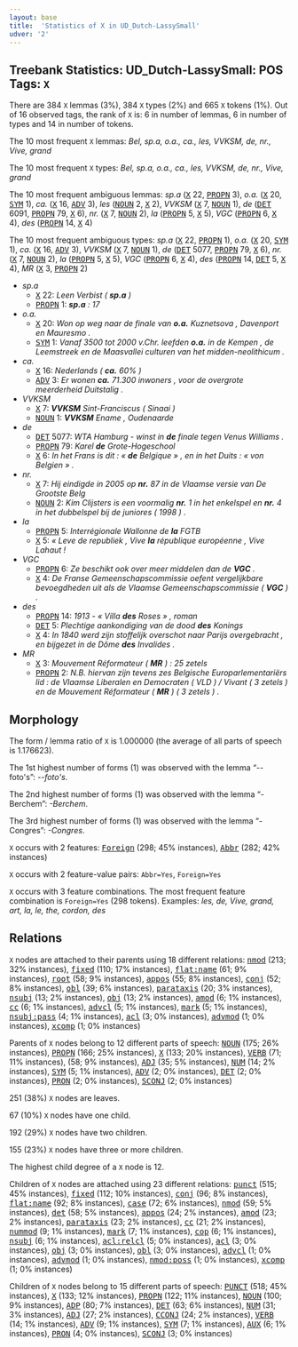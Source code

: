 ```yaml
---
layout: base
title:  'Statistics of X in UD_Dutch-LassySmall'
udver: '2'
---
```


## Treebank Statistics: UD_Dutch-LassySmall: POS Tags: `X`

There are 384 `X` lemmas (3%), 384 `X` types (2%) and 665 `X` tokens (1%).
Out of 16 observed tags, the rank of `X` is: 6 in number of lemmas, 6 in number of types and 14 in number of tokens.

The 10 most frequent `X` lemmas: <em>Bel, sp.a, o.a., ca., les, VVKSM, de, nr., Vive, grand</em>

The 10 most frequent `X` types:  <em>Bel, sp.a, o.a., ca., les, VVKSM, de, nr., Vive, grand</em>

The 10 most frequent ambiguous lemmas: <em>sp.a</em> (<tt><a href="nl_lassysmall-pos-X.html">X</a></tt> 22, <tt><a href="nl_lassysmall-pos-PROPN.html">PROPN</a></tt> 3), <em>o.a.</em> (<tt><a href="nl_lassysmall-pos-X.html">X</a></tt> 20, <tt><a href="nl_lassysmall-pos-SYM.html">SYM</a></tt> 1), <em>ca.</em> (<tt><a href="nl_lassysmall-pos-X.html">X</a></tt> 16, <tt><a href="nl_lassysmall-pos-ADV.html">ADV</a></tt> 3), <em>les</em> (<tt><a href="nl_lassysmall-pos-NOUN.html">NOUN</a></tt> 2, <tt><a href="nl_lassysmall-pos-X.html">X</a></tt> 2), <em>VVKSM</em> (<tt><a href="nl_lassysmall-pos-X.html">X</a></tt> 7, <tt><a href="nl_lassysmall-pos-NOUN.html">NOUN</a></tt> 1), <em>de</em> (<tt><a href="nl_lassysmall-pos-DET.html">DET</a></tt> 6091, <tt><a href="nl_lassysmall-pos-PROPN.html">PROPN</a></tt> 79, <tt><a href="nl_lassysmall-pos-X.html">X</a></tt> 6), <em>nr.</em> (<tt><a href="nl_lassysmall-pos-X.html">X</a></tt> 7, <tt><a href="nl_lassysmall-pos-NOUN.html">NOUN</a></tt> 2), <em>la</em> (<tt><a href="nl_lassysmall-pos-PROPN.html">PROPN</a></tt> 5, <tt><a href="nl_lassysmall-pos-X.html">X</a></tt> 5), <em>VGC</em> (<tt><a href="nl_lassysmall-pos-PROPN.html">PROPN</a></tt> 6, <tt><a href="nl_lassysmall-pos-X.html">X</a></tt> 4), <em>des</em> (<tt><a href="nl_lassysmall-pos-PROPN.html">PROPN</a></tt> 14, <tt><a href="nl_lassysmall-pos-X.html">X</a></tt> 4)

The 10 most frequent ambiguous types:  <em>sp.a</em> (<tt><a href="nl_lassysmall-pos-X.html">X</a></tt> 22, <tt><a href="nl_lassysmall-pos-PROPN.html">PROPN</a></tt> 1), <em>o.a.</em> (<tt><a href="nl_lassysmall-pos-X.html">X</a></tt> 20, <tt><a href="nl_lassysmall-pos-SYM.html">SYM</a></tt> 1), <em>ca.</em> (<tt><a href="nl_lassysmall-pos-X.html">X</a></tt> 16, <tt><a href="nl_lassysmall-pos-ADV.html">ADV</a></tt> 3), <em>VVKSM</em> (<tt><a href="nl_lassysmall-pos-X.html">X</a></tt> 7, <tt><a href="nl_lassysmall-pos-NOUN.html">NOUN</a></tt> 1), <em>de</em> (<tt><a href="nl_lassysmall-pos-DET.html">DET</a></tt> 5077, <tt><a href="nl_lassysmall-pos-PROPN.html">PROPN</a></tt> 79, <tt><a href="nl_lassysmall-pos-X.html">X</a></tt> 6), <em>nr.</em> (<tt><a href="nl_lassysmall-pos-X.html">X</a></tt> 7, <tt><a href="nl_lassysmall-pos-NOUN.html">NOUN</a></tt> 2), <em>la</em> (<tt><a href="nl_lassysmall-pos-PROPN.html">PROPN</a></tt> 5, <tt><a href="nl_lassysmall-pos-X.html">X</a></tt> 5), <em>VGC</em> (<tt><a href="nl_lassysmall-pos-PROPN.html">PROPN</a></tt> 6, <tt><a href="nl_lassysmall-pos-X.html">X</a></tt> 4), <em>des</em> (<tt><a href="nl_lassysmall-pos-PROPN.html">PROPN</a></tt> 14, <tt><a href="nl_lassysmall-pos-DET.html">DET</a></tt> 5, <tt><a href="nl_lassysmall-pos-X.html">X</a></tt> 4), <em>MR</em> (<tt><a href="nl_lassysmall-pos-X.html">X</a></tt> 3, <tt><a href="nl_lassysmall-pos-PROPN.html">PROPN</a></tt> 2)


* <em>sp.a</em>
  * <tt><a href="nl_lassysmall-pos-X.html">X</a></tt> 22: <em>Leen Verbist ( <b>sp.a</b> )</em>
  * <tt><a href="nl_lassysmall-pos-PROPN.html">PROPN</a></tt> 1: <em><b>sp.a</b> : 17</em>
* <em>o.a.</em>
  * <tt><a href="nl_lassysmall-pos-X.html">X</a></tt> 20: <em>Won op weg naar de finale van <b>o.a.</b> Kuznetsova , Davenport en Mauresmo .</em>
  * <tt><a href="nl_lassysmall-pos-SYM.html">SYM</a></tt> 1: <em>Vanaf 3500 tot 2000 v.Chr. leefden <b>o.a.</b> in de Kempen , de Leemstreek en de Maasvallei culturen van het midden-neolithicum .</em>
* <em>ca.</em>
  * <tt><a href="nl_lassysmall-pos-X.html">X</a></tt> 16: <em>Nederlands ( <b>ca.</b> 60% )</em>
  * <tt><a href="nl_lassysmall-pos-ADV.html">ADV</a></tt> 3: <em>Er wonen <b>ca.</b> 71.300 inwoners , voor de overgrote meerderheid Duitstalig .</em>
* <em>VVKSM</em>
  * <tt><a href="nl_lassysmall-pos-X.html">X</a></tt> 7: <em><b>VVKSM</b> Sint-Franciscus ( Sinaai )</em>
  * <tt><a href="nl_lassysmall-pos-NOUN.html">NOUN</a></tt> 1: <em><b>VVKSM</b> Ename , Oudenaarde</em>
* <em>de</em>
  * <tt><a href="nl_lassysmall-pos-DET.html">DET</a></tt> 5077: <em>WTA Hamburg - winst in <b>de</b> finale tegen Venus Williams .</em>
  * <tt><a href="nl_lassysmall-pos-PROPN.html">PROPN</a></tt> 79: <em>Karel <b>de</b> Grote-Hogeschool</em>
  * <tt><a href="nl_lassysmall-pos-X.html">X</a></tt> 6: <em>In het Frans is dit : « <b>de</b> Belgique » , en in het Duits : « von Belgien » .</em>
* <em>nr.</em>
  * <tt><a href="nl_lassysmall-pos-X.html">X</a></tt> 7: <em>Hij eindigde in 2005 op <b>nr.</b> 87 in de Vlaamse versie van De Grootste Belg</em>
  * <tt><a href="nl_lassysmall-pos-NOUN.html">NOUN</a></tt> 2: <em>Kim Clijsters is een voormalig <b>nr.</b> 1 in het enkelspel en <b>nr.</b> 4 in het dubbelspel bij de juniores ( 1998 ) .</em>
* <em>la</em>
  * <tt><a href="nl_lassysmall-pos-PROPN.html">PROPN</a></tt> 5: <em>Interrégionale Wallonne de <b>la</b> FGTB</em>
  * <tt><a href="nl_lassysmall-pos-X.html">X</a></tt> 5: <em>« Leve de republiek , Vive <b>la</b> république européenne , Vive Lahaut !</em>
* <em>VGC</em>
  * <tt><a href="nl_lassysmall-pos-PROPN.html">PROPN</a></tt> 6: <em>Ze beschikt ook over meer middelen dan de <b>VGC</b> .</em>
  * <tt><a href="nl_lassysmall-pos-X.html">X</a></tt> 4: <em>De Franse Gemeenschapscommissie oefent vergelijkbare bevoegdheden uit als de Vlaamse Gemeenschapscommissie ( <b>VGC</b> ) .</em>
* <em>des</em>
  * <tt><a href="nl_lassysmall-pos-PROPN.html">PROPN</a></tt> 14: <em>1913 - « Villa <b>des</b> Roses » , roman</em>
  * <tt><a href="nl_lassysmall-pos-DET.html">DET</a></tt> 5: <em>Plechtige aankondiging van de dood <b>des</b> Konings</em>
  * <tt><a href="nl_lassysmall-pos-X.html">X</a></tt> 4: <em>In 1840 werd zijn stoffelijk overschot naar Parijs overgebracht , en bijgezet in de Dôme <b>des</b> Invalides .</em>
* <em>MR</em>
  * <tt><a href="nl_lassysmall-pos-X.html">X</a></tt> 3: <em>Mouvement Réformateur ( <b>MR</b> ) : 25 zetels</em>
  * <tt><a href="nl_lassysmall-pos-PROPN.html">PROPN</a></tt> 2: <em>N.B. hiervan zijn tevens zes Belgische Europarlementariërs lid : de Vlaamse Liberalen en Democraten ( VLD ) / Vivant ( 3 zetels ) en de Mouvement Réformateur ( <b>MR</b> ) ( 3 zetels ) .</em>

## Morphology

The form / lemma ratio of `X` is 1.000000 (the average of all parts of speech is 1.176623).

The 1st highest number of forms (1) was observed with the lemma “--foto's”: <em>--foto's</em>.

The 2nd highest number of forms (1) was observed with the lemma “-Berchem”: <em>-Berchem</em>.

The 3rd highest number of forms (1) was observed with the lemma “-Congres”: <em>-Congres</em>.

`X` occurs with 2 features: <tt><a href="nl_lassysmall-feat-Foreign.html">Foreign</a></tt> (298; 45% instances), <tt><a href="nl_lassysmall-feat-Abbr.html">Abbr</a></tt> (282; 42% instances)

`X` occurs with 2 feature-value pairs: `Abbr=Yes`, `Foreign=Yes`

`X` occurs with 3 feature combinations.
The most frequent feature combination is `Foreign=Yes` (298 tokens).
Examples: <em>les, de, Vive, grand, art, la, le, the, cordon, des</em>


## Relations

`X` nodes are attached to their parents using 18 different relations: <tt><a href="nl_lassysmall-dep-nmod.html">nmod</a></tt> (213; 32% instances), <tt><a href="nl_lassysmall-dep-fixed.html">fixed</a></tt> (110; 17% instances), <tt><a href="nl_lassysmall-dep-flat-name.html">flat:name</a></tt> (61; 9% instances), <tt><a href="nl_lassysmall-dep-root.html">root</a></tt> (58; 9% instances), <tt><a href="nl_lassysmall-dep-appos.html">appos</a></tt> (55; 8% instances), <tt><a href="nl_lassysmall-dep-conj.html">conj</a></tt> (52; 8% instances), <tt><a href="nl_lassysmall-dep-obl.html">obl</a></tt> (39; 6% instances), <tt><a href="nl_lassysmall-dep-parataxis.html">parataxis</a></tt> (20; 3% instances), <tt><a href="nl_lassysmall-dep-nsubj.html">nsubj</a></tt> (13; 2% instances), <tt><a href="nl_lassysmall-dep-obj.html">obj</a></tt> (13; 2% instances), <tt><a href="nl_lassysmall-dep-amod.html">amod</a></tt> (6; 1% instances), <tt><a href="nl_lassysmall-dep-cc.html">cc</a></tt> (6; 1% instances), <tt><a href="nl_lassysmall-dep-advcl.html">advcl</a></tt> (5; 1% instances), <tt><a href="nl_lassysmall-dep-mark.html">mark</a></tt> (5; 1% instances), <tt><a href="nl_lassysmall-dep-nsubj-pass.html">nsubj:pass</a></tt> (4; 1% instances), <tt><a href="nl_lassysmall-dep-acl.html">acl</a></tt> (3; 0% instances), <tt><a href="nl_lassysmall-dep-advmod.html">advmod</a></tt> (1; 0% instances), <tt><a href="nl_lassysmall-dep-xcomp.html">xcomp</a></tt> (1; 0% instances)

Parents of `X` nodes belong to 12 different parts of speech: <tt><a href="nl_lassysmall-pos-NOUN.html">NOUN</a></tt> (175; 26% instances), <tt><a href="nl_lassysmall-pos-PROPN.html">PROPN</a></tt> (166; 25% instances), <tt><a href="nl_lassysmall-pos-X.html">X</a></tt> (133; 20% instances), <tt><a href="nl_lassysmall-pos-VERB.html">VERB</a></tt> (71; 11% instances),  (58; 9% instances), <tt><a href="nl_lassysmall-pos-ADJ.html">ADJ</a></tt> (35; 5% instances), <tt><a href="nl_lassysmall-pos-NUM.html">NUM</a></tt> (14; 2% instances), <tt><a href="nl_lassysmall-pos-SYM.html">SYM</a></tt> (5; 1% instances), <tt><a href="nl_lassysmall-pos-ADV.html">ADV</a></tt> (2; 0% instances), <tt><a href="nl_lassysmall-pos-DET.html">DET</a></tt> (2; 0% instances), <tt><a href="nl_lassysmall-pos-PRON.html">PRON</a></tt> (2; 0% instances), <tt><a href="nl_lassysmall-pos-SCONJ.html">SCONJ</a></tt> (2; 0% instances)

251 (38%) `X` nodes are leaves.

67 (10%) `X` nodes have one child.

192 (29%) `X` nodes have two children.

155 (23%) `X` nodes have three or more children.

The highest child degree of a `X` node is 12.

Children of `X` nodes are attached using 23 different relations: <tt><a href="nl_lassysmall-dep-punct.html">punct</a></tt> (515; 45% instances), <tt><a href="nl_lassysmall-dep-fixed.html">fixed</a></tt> (112; 10% instances), <tt><a href="nl_lassysmall-dep-conj.html">conj</a></tt> (96; 8% instances), <tt><a href="nl_lassysmall-dep-flat-name.html">flat:name</a></tt> (92; 8% instances), <tt><a href="nl_lassysmall-dep-case.html">case</a></tt> (72; 6% instances), <tt><a href="nl_lassysmall-dep-nmod.html">nmod</a></tt> (59; 5% instances), <tt><a href="nl_lassysmall-dep-det.html">det</a></tt> (58; 5% instances), <tt><a href="nl_lassysmall-dep-appos.html">appos</a></tt> (24; 2% instances), <tt><a href="nl_lassysmall-dep-amod.html">amod</a></tt> (23; 2% instances), <tt><a href="nl_lassysmall-dep-parataxis.html">parataxis</a></tt> (23; 2% instances), <tt><a href="nl_lassysmall-dep-cc.html">cc</a></tt> (21; 2% instances), <tt><a href="nl_lassysmall-dep-nummod.html">nummod</a></tt> (9; 1% instances), <tt><a href="nl_lassysmall-dep-mark.html">mark</a></tt> (7; 1% instances), <tt><a href="nl_lassysmall-dep-cop.html">cop</a></tt> (6; 1% instances), <tt><a href="nl_lassysmall-dep-nsubj.html">nsubj</a></tt> (6; 1% instances), <tt><a href="nl_lassysmall-dep-acl-relcl.html">acl:relcl</a></tt> (5; 0% instances), <tt><a href="nl_lassysmall-dep-acl.html">acl</a></tt> (3; 0% instances), <tt><a href="nl_lassysmall-dep-obj.html">obj</a></tt> (3; 0% instances), <tt><a href="nl_lassysmall-dep-obl.html">obl</a></tt> (3; 0% instances), <tt><a href="nl_lassysmall-dep-advcl.html">advcl</a></tt> (1; 0% instances), <tt><a href="nl_lassysmall-dep-advmod.html">advmod</a></tt> (1; 0% instances), <tt><a href="nl_lassysmall-dep-nmod-poss.html">nmod:poss</a></tt> (1; 0% instances), <tt><a href="nl_lassysmall-dep-xcomp.html">xcomp</a></tt> (1; 0% instances)

Children of `X` nodes belong to 15 different parts of speech: <tt><a href="nl_lassysmall-pos-PUNCT.html">PUNCT</a></tt> (518; 45% instances), <tt><a href="nl_lassysmall-pos-X.html">X</a></tt> (133; 12% instances), <tt><a href="nl_lassysmall-pos-PROPN.html">PROPN</a></tt> (122; 11% instances), <tt><a href="nl_lassysmall-pos-NOUN.html">NOUN</a></tt> (100; 9% instances), <tt><a href="nl_lassysmall-pos-ADP.html">ADP</a></tt> (80; 7% instances), <tt><a href="nl_lassysmall-pos-DET.html">DET</a></tt> (63; 6% instances), <tt><a href="nl_lassysmall-pos-NUM.html">NUM</a></tt> (31; 3% instances), <tt><a href="nl_lassysmall-pos-ADJ.html">ADJ</a></tt> (27; 2% instances), <tt><a href="nl_lassysmall-pos-CCONJ.html">CCONJ</a></tt> (24; 2% instances), <tt><a href="nl_lassysmall-pos-VERB.html">VERB</a></tt> (14; 1% instances), <tt><a href="nl_lassysmall-pos-ADV.html">ADV</a></tt> (9; 1% instances), <tt><a href="nl_lassysmall-pos-SYM.html">SYM</a></tt> (7; 1% instances), <tt><a href="nl_lassysmall-pos-AUX.html">AUX</a></tt> (6; 1% instances), <tt><a href="nl_lassysmall-pos-PRON.html">PRON</a></tt> (4; 0% instances), <tt><a href="nl_lassysmall-pos-SCONJ.html">SCONJ</a></tt> (3; 0% instances)

